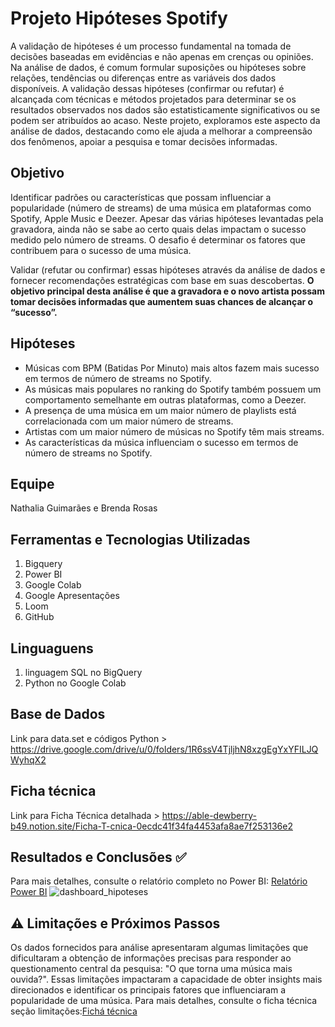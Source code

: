 # Projeto Hipóteses Spotify
A validação de hipóteses é um processo fundamental na tomada de decisões baseadas em evidências e não apenas em crenças ou opiniões. Na análise de dados, é comum formular suposições ou hipóteses sobre relações, tendências ou diferenças entre as variáveis dos dados disponíveis. A validação dessas hipóteses (confirmar ou refutar) é alcançada com técnicas e métodos projetados para determinar se os resultados observados nos dados são estatisticamente significativos ou se podem ser atribuídos ao acaso. Neste projeto, exploramos este aspecto da análise de dados, destacando como ele ajuda a melhorar a compreensão dos fenômenos, apoiar a pesquisa e tomar decisões informadas.

## Objetivo
Identificar padrões ou características que possam influenciar a popularidade (número de streams) de uma música em plataformas como Spotify, Apple Music e Deezer.  Apesar das várias hipóteses levantadas pela gravadora, ainda não se sabe ao certo quais delas impactam o sucesso medido pelo número de streams. O desafio é determinar os fatores que contribuem para o sucesso de uma música.

Validar (refutar ou confirmar) essas hipóteses através da análise de dados e fornecer recomendações estratégicas com base em suas descobertas. **O objetivo principal desta análise é que a gravadora e o novo artista possam tomar decisões informadas que aumentem suas chances de alcançar o “sucesso”.**

## Hipóteses
- Músicas com BPM (Batidas Por Minuto) mais altos fazem mais sucesso em termos de número de streams no Spotify.    
- As músicas mais populares no ranking do Spotify também possuem um comportamento semelhante em outras plataformas, como a Deezer.    
- A presença de uma música em um maior número de playlists está correlacionada com um maior número de streams.    
- Artistas com um maior número de músicas no Spotify têm mais streams.    
- As características da música influenciam o sucesso em termos de número de streams no Spotify.

## Equipe
Nathalia Guimarães e Brenda Rosas

## Ferramentas e Tecnologias Utilizadas
1. Bigquery 
2. Power BI 
3. Google Colab
4. Google Apresentações
5. Loom
6. GitHub

## Linguaguens 
1. linguagem SQL no BigQuery 
2. Python no Google Colab

## Base de Dados
Link para data.set e códigos Python > https://drive.google.com/drive/u/0/folders/1R6ssV4TjljhN8xzgEgYxYFILJQWyhqX2


## Ficha técnica
Link para Ficha Técnica detalhada > https://able-dewberry-b49.notion.site/Ficha-T-cnica-0ecdc41f34fa4453afa8ae7f253136e2

## Resultados e Conclusões ✅

Para mais detalhes, consulte o relatório completo no Power BI: [Relatório Power BI](https://app.powerbi.com/groups/me/reports/ac1e54b0-8365-4c53-a6d9-5f132180e97d/ReportSectionac6246a313a51195847b?experience=power-bi)
![dashboard_hipoteses](https://github.com/NathaliaLimaGuimaraes/Projeto-Hip-teses-Spotify/assets/168832834/2da8716b-2844-4ea1-8ef1-10a0b54b7293)



## ⚠️ Limitações e Próximos Passos
Os dados fornecidos para análise apresentaram algumas limitações que dificultaram a obtenção de informações precisas para responder ao questionamento central da pesquisa: "O que torna uma música mais ouvida?". Essas limitações impactaram a capacidade de obter insights mais direcionados e identificar os principais fatores que influenciaram a popularidade de uma música. Para mais detalhes, consulte o ficha técnica seção limitações:[Fichá técnica](https://www.notion.so/Projeto-2-Hip-teses-cfcdac96e3964d1eb613eb88917902e5)

   

  
